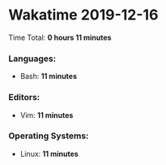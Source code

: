 # Wakatime 2019-12-16

Time Total: **0 hours 11 minutes**

### Languages:
- Bash: **11 minutes** 

### Editors:
- Vim: **11 minutes** 

### Operating Systems:
- Linux: **11 minutes** 

